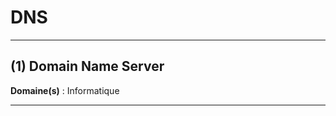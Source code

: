 # DNS

--------------------

## (1) Domain Name Server

**Domaine(s)** : Informatique

--------------------